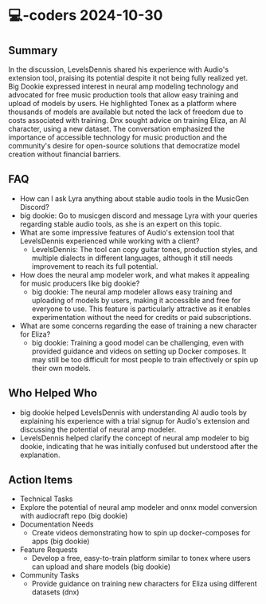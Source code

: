 # 💻-coders 2024-10-30

## Summary

In the discussion, LevelsDennis shared his experience with Audio's extension tool, praising its potential despite it not being fully realized yet. Big Dookie expressed interest in neural amp modeling technology and advocated for free music production tools that allow easy training and upload of models by users. He highlighted Tonex as a platform where thousands of models are available but noted the lack of freedom due to costs associated with training. Dnx sought advice on training Eliza, an AI character, using a new dataset. The conversation emphasized the importance of accessible technology for music production and the community's desire for open-source solutions that democratize model creation without financial barriers.

## FAQ

- How can I ask Lyra anything about stable audio tools in the MusicGen Discord?
- big dookie: Go to musicgen discord and message Lyra with your queries regarding stable audio tools, as she is an expert on this topic.
- What are some impressive features of Audio's extension tool that LevelsDennis experienced while working with a client?
    - LevelsDennis: The tool can copy guitar tones, production styles, and multiple dialects in different languages, although it still needs improvement to reach its full potential.
- How does the neural amp modeler work, and what makes it appealing for music producers like big dookie?
    - big dookie: The neural amp modeler allows easy training and uploading of models by users, making it accessible and free for everyone to use. This feature is particularly attractive as it enables experimentation without the need for credits or paid subscriptions.
- What are some concerns regarding the ease of training a new character for Eliza?
    - big dookie: Training a good model can be challenging, even with provided guidance and videos on setting up Docker composes. It may still be too difficult for most people to train effectively or spin up their own models.

## Who Helped Who

- big dookie helped LevelsDennis with understanding AI audio tools by explaining his experience with a trial signup for Audio's extension and discussing the potential of neural amp modeler.
- LevelsDennis helped clarify the concept of neural amp modeler to big dookie, indicating that he was initially confused but understood after the explanation.

## Action Items

- Technical Tasks
- Explore the potential of neural amp modeler and onnx model conversion with audiocraft repo (big dookie)
- Documentation Needs
    - Create videos demonstrating how to spin up docker-composes for apps (big dookie)
- Feature Requests
    - Develop a free, easy-to-train platform similar to tonex where users can upload and share models (big dookie)
- Community Tasks
    - Provide guidance on training new characters for Eliza using different datasets (dnx)
